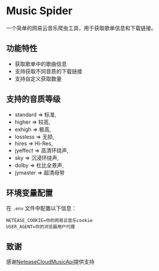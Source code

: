 # Music Spider

一个简单的网易云音乐爬虫工具，用于获取歌单信息和下载链接。

## 功能特性

- 获取歌单中的歌曲信息
- 支持获取不同音质的下载链接
- 支持自定义获取数量

## 支持的音质等级

- standard => 标准,
- higher => 较高,
- exhigh => 极高,
- lossless => 无损,
- hires => Hi-Res,
- jyeffect => 高清环绕声,
- sky => 沉浸环绕声,
- dolby => 杜比全景声,
- jymaster => 超清母带

## 环境变量配置

在 `.env` 文件中配置以下信息：

```plaintext
NETEASE_COOKIE=你的网易云音乐cookie
USER_AGENT=你的浏览器用户代理
```

## 致谢

感谢[NeteaseCloudMusicApi](https://github.com/Binaryify/NeteaseCloudMusicApi)提供支持
